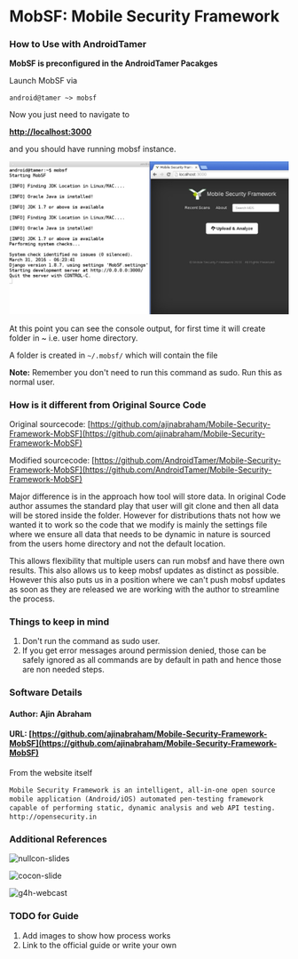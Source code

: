 # MobSF: Mobile Security Framework

### How to Use with AndroidTamer

__MobSF is preconfigured in the AndroidTamer Pacakges__

Launch MobSF via 

	android@tamer ~> mobsf

Now you just need to navigate to 
	
__[http://localhost:3000](http://localhost:3000)__

and you should have running mobsf instance.

![MobSF](/images/mobsf_running.jpg)

At this point you can see the console output, for first time it will create folder in ~ i.e. user home directory.


A folder is created in ```~/.mobsf/``` which will contain the file


__Note:__ Remember you don't need to run this command as sudo. Run this as normal user.


### How is it different from Original Source Code

Original sourcecode: [https://github.com/ajinabraham/Mobile-Security-Framework-MobSF](https://github.com/ajinabraham/Mobile-Security-Framework-MobSF)

Modified sourcecode: [https://github.com/AndroidTamer/Mobile-Security-Framework-MobSF](https://github.com/AndroidTamer/Mobile-Security-Framework-MobSF)

Major difference is in the approach how tool will store data. In original Code author assumes the standard play that user will git clone and then all data will be stored inside the folder. However for distributions thats not how we wanted it to work so the code that we modify is mainly the settings file where we ensure all data that needs to be dynamic in nature is sourced from the users home directory and not the default location.

This allows flexibility that multiple users can run mobsf and have there own results. This also allows us to keep mobsf updates as distinct as possible. However this also puts us in a position where we can't push mobsf updates as soon as they are released we are working with the author to streamline the process.


### Things to keep in mind

1. Don't run the command as sudo user.
2. If you get error messages around permission denied, those can be safely ignored as all commands are by default in path and hence those are non needed steps.


### Software Details
#### Author: Ajin Abraham
#### URL: [https://github.com/ajinabraham/Mobile-Security-Framework-MobSF](https://github.com/ajinabraham/Mobile-Security-Framework-MobSF)

From the website itself

	Mobile Security Framework is an intelligent, all-in-one open source mobile application (Android/iOS) automated pen-testing framework capable of performing static, dynamic analysis and web API testing. http://opensecurity.in

### Additional References

![nullcon-slides](http://www.slideshare.net/ajin25/nullcon-goa-2016-automated-mobile-application-security-testing-with-mobile-security-framework-mobsf)

![cocon-slide](http://www.slideshare.net/ajin25/automated-security-analysis-of-android-ios-applications-with-mobile-security-framework-c0c0n-2015)

![g4h-webcast](http://www.slideshare.net/ajin25/g4h-webcast-automated)

### TODO for Guide

1. Add images to show how process works
1. Link to the official guide or write your own